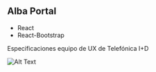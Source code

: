 

## Alba Portal

- React
- React-Bootstrap

Especificaciones equipo de UX de Telefónica I+D

![Alt Text](https://github.com/Nat-Fox/alba-portal/blob/master/portal-alba.gif?raw=true)